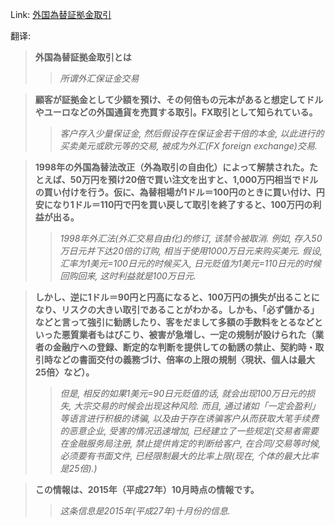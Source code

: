 Link: [外国為替証拠金取引](https://www.shiruporuto.jp/public/data/vocabulary/yogo/k/gaikoku_kawase_shokokin_torihiki.html)

翻译:
> **外国為替証拠金取引とは**
>> *所谓外汇保证金交易*

> **顧客が証拠金として少額を預け、その何倍もの元本があると想定してドルやユーロなどの外国通貨を売買する取引。FX取引として知られている。**
>> *客户存入少量保证金, 然后假设存在保证金若干倍的本金, 以此进行的买卖美元或欧元等的交易, 被成为外汇(FX foreign exchange)交易.*

> **1998年の外国為替法改正（外為取引の自由化）によって解禁された。たとえば、50万円を預け20倍で買い注文を出すと、1,000万円相当でドルの買い付けを行う。仮に、為替相場が1ドル＝100円のときに買い付け、円安になり1ドル＝110円で円を買い戻して取引を終了すると、100万円の利益が出る。**
>> *1998年外汇法(外汇交易自由化)的修订, 该禁令被取消. 例如, 存入50万日元并下达20倍的订购, 相当于使用1000万日元来购买美元. 假设, 汇率为1美元=100日元的时候买入, 日元贬值为1美元=110日元的时候回购回来, 这时利益就是100万日元.*

> **しかし、逆に1ドル＝90円と円高になると、100万円の損失が出ることになり、リスクの大きい取引であることがわかる。しかも、「必ず儲かる」などと言って強引に勧誘したり、客をだまして多額の手数料をとるなどといった悪質業者もはびこり、被害が急増し、一定の規制が設けられた（業者の金融庁への登録、断定的な判断を提供しての勧誘の禁止、契約時・取引時などの書面交付の義務づけ、倍率の上限の規制〈現状、個人は最大25倍〉など）。**
>> *但是, 相反的如果1美元=90日元贬值的话, 就会出现100万日元的损失, 大宗交易的时候会出现这种风险. 而且, 通过诸如「一定会盈利」等语言进行积极的诱骗, 以及由于存在诱骗客户从而获取大笔手续费的恶意企业, 受害的情况迅速增加, 已经建立了一些规定(交易者需要在金融服务局注册, 禁止提供肯定的判断给客户, 在合同/交易等时候, 必须要有书面文件, 已经限制最大的比率上限(现在, 个体的最大比率是25倍).)*

> **この情報は、2015年（平成27年）10月時点の情報です。**
>> *这条信息是2015年(平成27年)十月份的信息.*